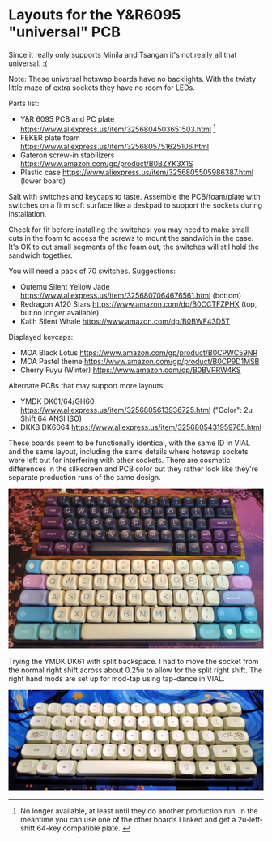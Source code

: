 # Layouts for the Y&R6095 "universal" PCB

Since it really only supports Minila and Tsangan it's not really all that universal. :(

Note: These universal hotswap boards have no backlights. With the twisty little maze of extra sockets they have no room for LEDs.

Parts list:

* Y&R 6095 PCB and PC plate https://www.aliexpress.us/item/3256804503651503.html [^1]
* FEKER plate foam https://www.aliexpress.us/item/3256805751625106.html
* Gateron screw-in stabilizers https://www.amazon.com/gp/product/B0BZYK3X1S
* Plastic case https://www.aliexpress.us/item/3256805505986387.html (lower board)

Salt with switches and keycaps to taste. Assemble the PCB/foam/plate with switches on a firm soft surface like a deskpad to support the sockets during installation.

Check for fit before installing the switches: you may need to make small cuts in the foam to access the screws to mount the sandwich in the case. It's OK to cut small segments of the foam out, the switches will stil hold the sandwich together.

You will need a pack of 70 switches. Suggestions:

* Outemu Silent Yellow Jade https://www.aliexpress.us/item/3256807064676561.html (bottom)
* Redragon A120 Stars https://www.amazon.com/dp/B0CCTFZPHX (top, but no longer available)
* Kailh Silent Whale https://www.amazon.com/dp/B0BWF43D5T

Displayed keycaps:

* MOA Black Lotus https://www.amazon.com/gp/product/B0CPWC59NR
* MOA Pastel theme https://www.amazon.com/gp/product/B0CP9D1MSB
* Cherry Fuyu (Winter) https://www.amazon.com/dp/B0BVRRW4KS

Alternate PCBs that may support more layouts:

* YMDK DK61/64/GH60 https://www.aliexpress.us/item/3256805613936725.html ("Color": 2u Shift 64 ANSI ISO)
* DKKB DK6064 https://www.aliexpress.us/item/3256805431959765.html

These boards seem to be functionally identical, with the same ID in VIAL and the same layout, including the same details where hotswap sockets were left out for interfering with other sockets. There are cosmetic differences in the silkscreen and PCB color but they rather look like they're separate production runs of the same design.

![Image of Minila and Tsangan layouts for the Y&R 6095 PCB](https://raw.githubusercontent.com/ArgentStonecutter/keyboards/refs/heads/main/layouts/yr6095/YR6095-options.png)

Trying the YMDK DK61 with split backspace. I had to move the socket from the normal right shift across about 0.25u to allow for the split right shift. The right hand mods are set up for mod-tap using tap-dance in VIAL.

![Image of 60% split backspace layout for the YMDK DK61 PCB](https://raw.githubusercontent.com/ArgentStonecutter/keyboards/refs/heads/main/layouts/yr6095/YMDK-DK61-2.png)

[^1]: No longer available, at least until they do another production run. In the meantime you can use one of the other boards I linked and get a 2u-left-shift 64-key compatible plate. [^2]

[^2]: Update: 5 left at https://www.aliexpress.us/item/3256804503651503.html and the tri-mode version is available at https://www.aliexpress.us/item/3256808035664485.html but you have to source your own battery.

